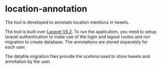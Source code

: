 # location-annotation
The tool is developed to annotate location mentions in tweets.

The tool is built over [Laravel V5.2](https://laravel.com/docs/5.2). To run the application, you need to setup laravel authentication to make use of the *login* and *logout* routes and run migration to create database. The annotations are stored separately for each user.

The datafile migration files provide the scehma used to store tweets and annotation by the user.
